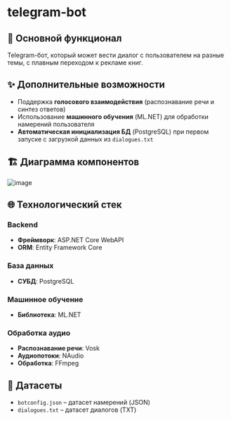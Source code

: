 # telegram-bot
## 📌 Основной функционал
Telegram-бот, который может вести диалог с пользователем на разные темы, с плавным переходом к рекламе книг.

## ✨ Дополнительные возможности
- Поддержка **голосового взаимодействия** (распознавание речи и синтез ответов)
- Использование **машинного обучения** (ML.NET) для обработки намерений пользователя
- **Автоматическая инициализация БД** (PostgreSQL) при первом запуске с загрузкой данных из `dialogues.txt`

## 🏗️ Диаграмма компонентов
![image](https://github.com/user-attachments/assets/b7bc66d8-30bb-425d-bbeb-6d8cc2ae4212)

## 🌐 Технологический стек
### Backend
- **Фреймворк**: ASP.NET Core WebAPI
- **ORM**: Entity Framework Core

### База данных
- **СУБД**: PostgreSQL

### Машинное обучение  
- **Библиотека**: ML.NET

### Обработка аудио
- **Распознавание речи**: Vosk
- **Аудиопотоки**: NAudio
- **Обработка**: FFmpeg

## 📂 Датасеты  
- `botconfig.json` – датасет намерений (JSON)
- `dialogues.txt` – датасет диалогов (TXT)
